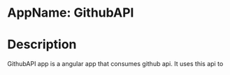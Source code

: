 # AppName: GithubAPI
# Description
 GithubAPI app is a angular app that consumes github api. It uses this api to 